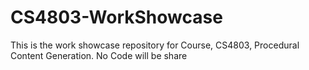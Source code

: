 # CS4803-WorkShowcase
This is the work showcase repository for Course, CS4803, Procedural Content Generation. No Code will be share
